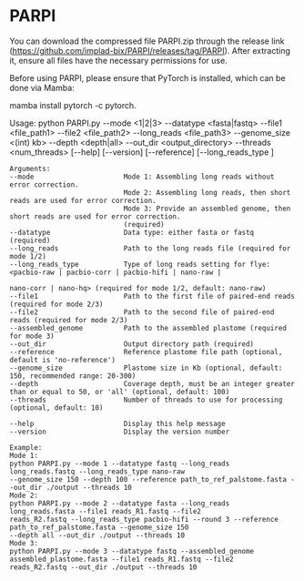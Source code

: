 # PARPI
You can download the compressed file ​​PARPI.zip​​ through the release link (https://github.com/implad-bix/PARPI/releases/tag/PARPI). 
After extracting it, ensure all files have the necessary permissions for use.

Before using PARPI, please ensure that PyTorch is installed, which can be done via Mamba:

mamba install pytorch -c pytorch.

Usage:
    python PARPI.py --mode <1|2|3> --datatype <fasta|fastq> --file1 <file_path1> --file2 <file_path2>
    --long_reads <file_path3> --genome_size <(int) kb> --depth <depth|all> --out_dir <output_directory>
    --threads <num_threads>
    [--help] [--version] [--reference] [--long_reads_type <type>]

    Arguments:
    --mode                      Mode 1: Assembling long reads without error correction.
                                Mode 2: Assembling long reads, then short reads are used for error correction.
                                Mode 3: Provide an assembled genome, then short reads are used for error correction.
                                (required)
    --datatype                  Data type: either fasta or fastq (required)
    --long_reads                Path to the long reads file (required for mode 1/2)
    --long_reads_type           Type of long reads setting for flye: <pacbio-raw | pacbio-corr | pacbio-hifi | nano-raw |
                                                                      nano-corr | nano-hq> (required for mode 1/2, default: nano-raw)
    --file1                     Path to the first file of paired-end reads (required for mode 2/3)
    --file2                     Path to the second file of paired-end reads (required for mode 2/3)
    --assembled_genome          Path to the assembled plastome (required for mode 3)
    --out_dir                   Output directory path (required)
    --reference                 Reference plastome file path (optional, default is 'no-reference')
    --genome_size               Plastome size in Kb (optional, default: 150, recommended range: 20-300)
    --depth                     Coverage depth, must be an integer greater than or equal to 50, or 'all' (optional, default: 100)
    --threads                   Number of threads to use for processing (optional, default: 10)

    --help                      Display this help message
    --version                   Display the version number

    Example:
    Mode 1:
    python PARPI.py --mode 1 --datatype fastq --long_reads long_reads.fastq --long_reads_type nano-raw
    --genome_size 150 --depth 100 --reference path_to_ref_palstome.fasta --out_dir ./output --threads 10
    Mode 2:
    python PARPI.py --mode 2 --datatype fasta --long_reads long_reads.fasta --file1 reads_R1.fastq --file2
    reads_R2.fastq --long_reads_type pacbio-hifi --round 3 --reference path_to_ref_palstome.fasta --genome_size 150
    --depth all --out_dir ./output --threads 10
    Mode 3:
    python PARPI.py --mode 3 --datatype fastq --assembled_genome assembled_plastome.fasta --file1 reads_R1.fastq --file2
    reads_R2.fastq --out_dir ./output --threads 10
